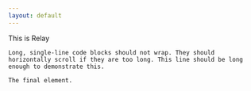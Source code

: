 ```yaml
---
layout: default
---
```


This is Relay

```
Long, single-line code blocks should not wrap. They should horizontally scroll if they are too long. This line should be long enough to demonstrate this.
```

```
The final element.
```
